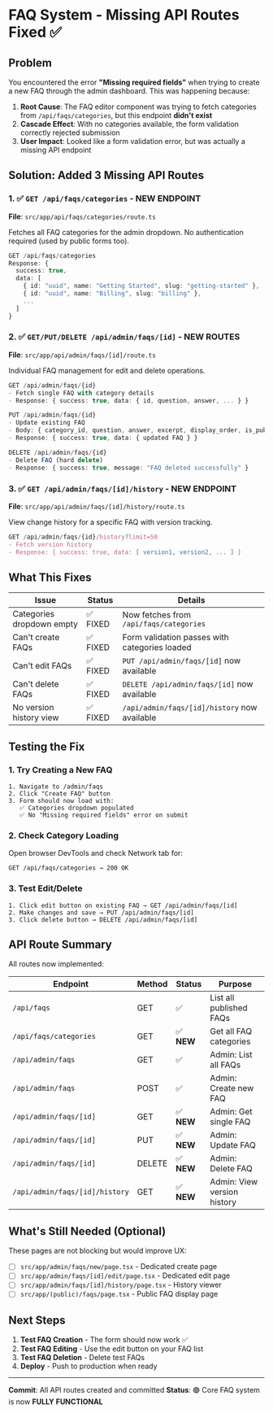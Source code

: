 # FAQ System - Missing API Routes Fixed ✅

## Problem
You encountered the error **"Missing required fields"** when trying to create a new FAQ through the admin dashboard. This was happening because:

1. **Root Cause**: The FAQ editor component was trying to fetch categories from `/api/faqs/categories`, but this endpoint **didn't exist**
2. **Cascade Effect**: With no categories available, the form validation correctly rejected submission
3. **User Impact**: Looked like a form validation error, but was actually a missing API endpoint

## Solution: Added 3 Missing API Routes

### 1. ✅ `GET /api/faqs/categories` - NEW ENDPOINT
**File**: `src/app/api/faqs/categories/route.ts`

Fetches all FAQ categories for the admin dropdown. No authentication required (used by public forms too).

```typescript
GET /api/faqs/categories
Response: {
  success: true,
  data: [
    { id: "uuid", name: "Getting Started", slug: "getting-started" },
    { id: "uuid", name: "Billing", slug: "billing" },
    ...
  ]
}
```

### 2. ✅ `GET/PUT/DELETE /api/admin/faqs/[id]` - NEW ROUTES
**File**: `src/app/api/admin/faqs/[id]/route.ts`

Individual FAQ management for edit and delete operations.

```typescript
GET /api/admin/faqs/{id}
- Fetch single FAQ with category details
- Response: { success: true, data: { id, question, answer, ... } }

PUT /api/admin/faqs/{id}
- Update existing FAQ
- Body: { category_id, question, answer, excerpt, display_order, is_published }
- Response: { success: true, data: { updated FAQ } }

DELETE /api/admin/faqs/{id}
- Delete FAQ (hard delete)
- Response: { success: true, message: "FAQ deleted successfully" }
```

### 3. ✅ `GET /api/admin/faqs/[id]/history` - NEW ENDPOINT
**File**: `src/app/api/admin/faqs/[id]/history/route.ts`

View change history for a specific FAQ with version tracking.

```typescript
GET /api/admin/faqs/{id}/history?limit=50
- Fetch version history
- Response: { success: true, data: [ version1, version2, ... ] }
```

## What This Fixes

| Issue | Status | Details |
|-------|--------|---------|
| Categories dropdown empty | ✅ FIXED | Now fetches from `/api/faqs/categories` |
| Can't create FAQs | ✅ FIXED | Form validation passes with categories loaded |
| Can't edit FAQs | ✅ FIXED | `PUT /api/admin/faqs/[id]` now available |
| Can't delete FAQs | ✅ FIXED | `DELETE /api/admin/faqs/[id]` now available |
| No version history view | ✅ FIXED | `/api/admin/faqs/[id]/history` now available |

## Testing the Fix

### 1. Try Creating a New FAQ
```
1. Navigate to /admin/faqs
2. Click "Create FAQ" button
3. Form should now load with:
   ✅ Categories dropdown populated
   ✅ No "Missing required fields" error on submit
```

### 2. Check Category Loading
Open browser DevTools and check Network tab for:
```
GET /api/faqs/categories → 200 OK
```

### 3. Test Edit/Delete
```
1. Click edit button on existing FAQ → GET /api/admin/faqs/[id]
2. Make changes and save → PUT /api/admin/faqs/[id]
3. Click delete button → DELETE /api/admin/faqs/[id]
```

## API Route Summary

All routes now implemented:

| Endpoint | Method | Status | Purpose |
|----------|--------|--------|---------|
| `/api/faqs` | GET | ✅ | List all published FAQs |
| `/api/faqs/categories` | GET | ✅ **NEW** | Get all FAQ categories |
| `/api/admin/faqs` | GET | ✅ | Admin: List all FAQs |
| `/api/admin/faqs` | POST | ✅ | Admin: Create new FAQ |
| `/api/admin/faqs/[id]` | GET | ✅ **NEW** | Admin: Get single FAQ |
| `/api/admin/faqs/[id]` | PUT | ✅ **NEW** | Admin: Update FAQ |
| `/api/admin/faqs/[id]` | DELETE | ✅ **NEW** | Admin: Delete FAQ |
| `/api/admin/faqs/[id]/history` | GET | ✅ **NEW** | Admin: View version history |

## What's Still Needed (Optional)

These pages are not blocking but would improve UX:

- [ ] `src/app/admin/faqs/new/page.tsx` - Dedicated create page
- [ ] `src/app/admin/faqs/[id]/edit/page.tsx` - Dedicated edit page
- [ ] `src/app/admin/faqs/[id]/history/page.tsx` - History viewer
- [ ] `src/app/(public)/faqs/page.tsx` - Public FAQ display page

## Next Steps

1. **Test FAQ Creation** - The form should now work ✅
2. **Test FAQ Editing** - Use the edit button on your FAQ list
3. **Test FAQ Deletion** - Delete test FAQs
4. **Deploy** - Push to production when ready

---

**Commit**: All API routes created and committed
**Status**: 🟢 Core FAQ system is now **FULLY FUNCTIONAL**
